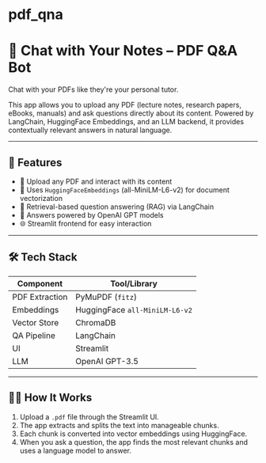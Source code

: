 # pdf_qna
# 🤖 Chat with Your Notes – PDF Q&A Bot

Chat with your PDFs like they're your personal tutor.

This app allows you to upload any PDF (lecture notes, research papers, eBooks, manuals) and ask questions directly about its content. Powered by LangChain, HuggingFace Embeddings, and an LLM backend, it provides contextually relevant answers in natural language.

---

## 🚀 Features

- 📄 Upload any PDF and interact with its content
- 🧠 Uses `HuggingFaceEmbeddings` (all-MiniLM-L6-v2) for document vectorization
- 🔎 Retrieval-based question answering (RAG) via LangChain
- 💬 Answers powered by OpenAI GPT models
- 🌐 Streamlit frontend for easy interaction

---

## 🛠️ Tech Stack

| Component      | Tool/Library                          |
|----------------|---------------------------------------|
| PDF Extraction | PyMuPDF (`fitz`)                      |
| Embeddings     | HuggingFace `all-MiniLM-L6-v2`        |
| Vector Store   | ChromaDB                              |
| QA Pipeline    | LangChain                             |
| UI             | Streamlit                             |
| LLM            | OpenAI GPT-3.5                        |

---

## 🧑‍💻 How It Works

1. Upload a `.pdf` file through the Streamlit UI.
2. The app extracts and splits the text into manageable chunks.
3. Each chunk is converted into vector embeddings using HuggingFace.
4. When you ask a question, the app finds the most relevant chunks and uses a language model to answer.

